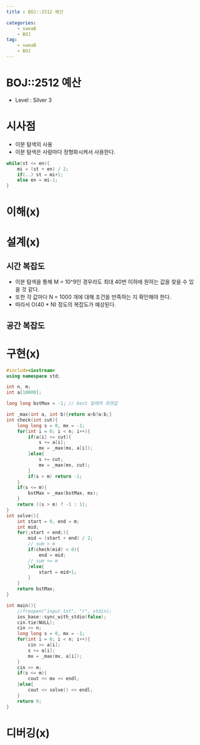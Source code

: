 ```yaml
---
title : BOJ::2512 예산

categories:
    - sweaB
    - BOJ
tag:
    - sweaB
    - BOJ
---
```

# BOJ::2512 예산
[BOJ]:<https://www.acmicpc.net/problem/2512>
- Level : Silver 3

# 시사점

- 이분 탐색의 사용
- 이분 탐색은 사람마다 정형화시켜서 사용한다.

```cpp
while(st <= en){
	mi = (st + en) / 2;
	if(..) st = mi+1;
	else en = mi-1;
}
```

# 이해(x)

# 설계(x)

## 시간 복잡도

- 이분 탐색을 통해 M = 10^9인 경우라도 최대 40번 이하에 원하는 값을 찾을 수 있을 것 같다.
- 또한 각 값마다 N = 1000 개에 대해 조건을 만족하는 지 확인해야 한다.
- 따라서 O(40 * N) 정도의 복잡도가 예상된다.

## 공간 복잡도

# 구현(x)

```cpp
#include<iostream>
using namespace std;

int n, m;
int a[10000];

long long bstMax = -1; // best 일때의 최댓값

int _max(int a, int b){return a>b?a:b;}
int check(int cut){
    long long s = 0, mx = -1;
    for(int i = 0; i < n; i++){
        if(a[i] <= cut){
            s += a[i];
            mx = _max(mx, a[i]);
        }else{
            s += cut;
            mx = _max(mx, cut);
        }
        if(s > m) return -1;
    }
    if(s <= m){
        bstMax = _max(bstMax, mx);
    }
    return ((s > m) ? -1 : 1);
}
int solve(){
    int start = 0, end = m;
    int mid;
    for(;start < end;){
        mid = (start + end) / 2;
        // sum > m
        if(check(mid) < 0){
            end = mid;
        // sum <= m
        }else{
            start = mid+1;
        }
    }
    return bstMax;
}

int main(){
    //freopen("input.txt", "r", stdin);
    ios_base::sync_with_stdio(false);
    cin.tie(NULL);
    cin >> n;
    long long s = 0, mx = -1;
    for(int i = 0; i < n; i++){
        cin >> a[i];
        s += a[i];
        mx = _max(mx, a[i]);
    }
    cin >> m;
    if(s <= m){
        cout << mx << endl;
    }else{
        cout << solve() << endl;
    }
    return 0;
}
```

# 디버깅(x)

